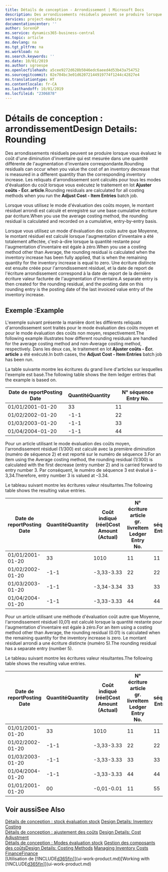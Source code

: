 ```yaml
---
title: Détails de conception - Arrondissement | Microsoft Docs
description: Des arrondissements résiduels peuvent se produire lorsque vous évaluez le coût d'une diminution d'inventaire qui est mesurée dans une quantité différente de l'augmentation d'inventaire correspondante. Les reliquats d'arrondissement sont calculés pour tous les modes d'évaluation du coût lorsque vous exécutez le traitement en lot **Ajuster coûts - Écr. article**.
services: project-madeira
documentationcenter: ''
author: SorenGP
ms.service: dynamics365-business-central
ms.topic: article
ms.devlang: na
ms.tgt_pltfrm: na
ms.workload: na
ms.search.keywords: ''
ms.date: 10/01/2019
ms.author: sgroespe
ms.openlocfilehash: a5cee9272d628b5046edc6aeed4d53b43a754752
ms.sourcegitcommit: 02e704bc3e01d62072144919774f1244c42827e4
ms.translationtype: HT
ms.contentlocale: fr-CA
ms.lasthandoff: 10/01/2019
ms.locfileid: "2306878"
---
```

# <a name="design-details-rounding"></a><span data-ttu-id="ae97b-104">Détails de conception : arrondissement</span><span class="sxs-lookup"><span data-stu-id="ae97b-104">Design Details: Rounding</span></span>
<span data-ttu-id="ae97b-105">Des arrondissements résiduels peuvent se produire lorsque vous évaluez le coût d'une diminution d'inventaire qui est mesurée dans une quantité différente de l'augmentation d'inventaire correspondante.</span><span class="sxs-lookup"><span data-stu-id="ae97b-105">Rounding residuals can occur when you value the cost of an inventory decrease that is measured in a different quantity than the corresponding inventory increase.</span></span> <span data-ttu-id="ae97b-106">Les reliquats d'arrondissement sont calculés pour tous les modes d'évaluation du coût lorsque vous exécutez le traitement en lot **Ajuster coûts - Écr. article**.</span><span class="sxs-lookup"><span data-stu-id="ae97b-106">Rounding residuals are calculated for all costing methods when you run the **Adjust Cost - Item Entries** batch job.</span></span>  

 <span data-ttu-id="ae97b-107">Lorsque vous utilisez le mode d'évaluation des coûts moyen, le montant résiduel arrondi est calculé et enregistré sur une base cumulative écriture par écriture.</span><span class="sxs-lookup"><span data-stu-id="ae97b-107">When you use the average costing method, the rounding residual is calculated and recorded on a cumulative, entry-by-entry basis.</span></span>  

 <span data-ttu-id="ae97b-108">Lorsque vous utilisez un mode d'évaluation des coûts autre que Moyenne, le montant résiduel est calculé lorsque l'augmentation d'inventaire a été totalement affectée, c'est-à-dire lorsque la quantité restante pour l'augmentation d'inventaire est égale à zéro.</span><span class="sxs-lookup"><span data-stu-id="ae97b-108">When you use a costing method other than Average, the rounding residual is calculated when the inventory increase has been fully applied, that is when the remaining quantity for the inventory increase is equal to zero.</span></span> <span data-ttu-id="ae97b-109">Une écriture distincte est ensuite créée pour l'arrondissement résiduel, et la date de report de l'écriture arrondissement correspond à la date de report de la dernière écriture valeur facturée de l'augmentation d'inventaire.</span><span class="sxs-lookup"><span data-stu-id="ae97b-109">A separate entry is then created for the rounding residual, and the posting date on this rounding entry is the posting date of the last invoiced value entry of the inventory increase.</span></span>  

## <a name="example"></a><span data-ttu-id="ae97b-110">Exemple :</span><span class="sxs-lookup"><span data-stu-id="ae97b-110">Example</span></span>  
 <span data-ttu-id="ae97b-111">L'exemple suivant présente la manière dont les différents reliquats d'arrondissement sont traités pour le mode évaluation des coûts moyen et pour le mode évaluation des coûts non moyen, respectivement.</span><span class="sxs-lookup"><span data-stu-id="ae97b-111">The following example illustrates how different rounding residuals are handled for the average costing method and non-Average costing method, respectively.</span></span> <span data-ttu-id="ae97b-112">Dans les deux cas, le traitement en lot **Ajuster coûts - Écr. article** a été exécuté.</span><span class="sxs-lookup"><span data-stu-id="ae97b-112">In both cases, the **Adjust Cost - Item Entries** batch job has been run.</span></span>  

 <span data-ttu-id="ae97b-113">La table suivante montre les écritures du grand livre d'articles sur lesquelles l'exemple est basé.</span><span class="sxs-lookup"><span data-stu-id="ae97b-113">The following table shows the item ledger entries that the example is based on.</span></span>  

|<span data-ttu-id="ae97b-114">Date de report</span><span class="sxs-lookup"><span data-stu-id="ae97b-114">Posting Date</span></span>|<span data-ttu-id="ae97b-115">Quantité</span><span class="sxs-lookup"><span data-stu-id="ae97b-115">Quantity</span></span>|<span data-ttu-id="ae97b-116">N° séquence </span><span class="sxs-lookup"><span data-stu-id="ae97b-116">Entry No.</span></span>|  
|------------------|--------------|---------------|  
|<span data-ttu-id="ae97b-117">01/01/20</span><span class="sxs-lookup"><span data-stu-id="ae97b-117">01-01-20</span></span>|<span data-ttu-id="ae97b-118">3</span><span class="sxs-lookup"><span data-stu-id="ae97b-118">3</span></span>|<span data-ttu-id="ae97b-119">1</span><span class="sxs-lookup"><span data-stu-id="ae97b-119">1</span></span>|  
|<span data-ttu-id="ae97b-120">01/02/20</span><span class="sxs-lookup"><span data-stu-id="ae97b-120">02-01-20</span></span>|<span data-ttu-id="ae97b-121">-1</span><span class="sxs-lookup"><span data-stu-id="ae97b-121">-1</span></span>|<span data-ttu-id="ae97b-122">2</span><span class="sxs-lookup"><span data-stu-id="ae97b-122">2</span></span>|  
|<span data-ttu-id="ae97b-123">01/03/20</span><span class="sxs-lookup"><span data-stu-id="ae97b-123">03-01-20</span></span>|<span data-ttu-id="ae97b-124">-1</span><span class="sxs-lookup"><span data-stu-id="ae97b-124">-1</span></span>|<span data-ttu-id="ae97b-125">3</span><span class="sxs-lookup"><span data-stu-id="ae97b-125">3</span></span>|  
|<span data-ttu-id="ae97b-126">01/04/20</span><span class="sxs-lookup"><span data-stu-id="ae97b-126">04-01-20</span></span>|<span data-ttu-id="ae97b-127">-1</span><span class="sxs-lookup"><span data-stu-id="ae97b-127">-1</span></span>|<span data-ttu-id="ae97b-128">4</span><span class="sxs-lookup"><span data-stu-id="ae97b-128">4</span></span>|  

 <span data-ttu-id="ae97b-129">Pour un article utilisant le mode évaluation des coûts moyen, l'arrondissement résiduel (1/300) est calculé avec la première diminution (numéro de séquence 2) et est reporté sur le numéro de séquence 3.</span><span class="sxs-lookup"><span data-stu-id="ae97b-129">For an item using the Average costing method, the rounding residual (1/300) is calculated with the first decrease (entry number 2) and is carried forward to entry number 3.</span></span> <span data-ttu-id="ae97b-130">Par conséquent, le numéro de séquence 3 est évalué à –3,34.</span><span class="sxs-lookup"><span data-stu-id="ae97b-130">Therefore, entry number 3 is valued at –3.34.</span></span>  

 <span data-ttu-id="ae97b-131">Le tableau suivant montre les écritures valeur résultantes.</span><span class="sxs-lookup"><span data-stu-id="ae97b-131">The following table shows the resulting value entries.</span></span>  

|<span data-ttu-id="ae97b-132">Date de report</span><span class="sxs-lookup"><span data-stu-id="ae97b-132">Posting Date</span></span>|<span data-ttu-id="ae97b-133">Quantité</span><span class="sxs-lookup"><span data-stu-id="ae97b-133">Quantity</span></span>|<span data-ttu-id="ae97b-134">Coût indiqué (réel)</span><span class="sxs-lookup"><span data-stu-id="ae97b-134">Cost Amount (Actual)</span></span>|<span data-ttu-id="ae97b-135">N° écriture article gr. livre</span><span class="sxs-lookup"><span data-stu-id="ae97b-135">Item Ledger Entry No.</span></span>|<span data-ttu-id="ae97b-136">N° séquence </span><span class="sxs-lookup"><span data-stu-id="ae97b-136">Entry No.</span></span>|  
|------------------|--------------|----------------------------|---------------------------|---------------|  
|<span data-ttu-id="ae97b-137">01/01/20</span><span class="sxs-lookup"><span data-stu-id="ae97b-137">01-01-20</span></span>|<span data-ttu-id="ae97b-138">3</span><span class="sxs-lookup"><span data-stu-id="ae97b-138">3</span></span>|<span data-ttu-id="ae97b-139">10</span><span class="sxs-lookup"><span data-stu-id="ae97b-139">10</span></span>|<span data-ttu-id="ae97b-140">1</span><span class="sxs-lookup"><span data-stu-id="ae97b-140">1</span></span>|<span data-ttu-id="ae97b-141">1</span><span class="sxs-lookup"><span data-stu-id="ae97b-141">1</span></span>|  
|<span data-ttu-id="ae97b-142">01/02/20</span><span class="sxs-lookup"><span data-stu-id="ae97b-142">02-01-20</span></span>|<span data-ttu-id="ae97b-143">-1</span><span class="sxs-lookup"><span data-stu-id="ae97b-143">-1</span></span>|<span data-ttu-id="ae97b-144">-3,33</span><span class="sxs-lookup"><span data-stu-id="ae97b-144">-3.33</span></span>|<span data-ttu-id="ae97b-145">2</span><span class="sxs-lookup"><span data-stu-id="ae97b-145">2</span></span>|<span data-ttu-id="ae97b-146">2</span><span class="sxs-lookup"><span data-stu-id="ae97b-146">2</span></span>|  
|<span data-ttu-id="ae97b-147">01/03/20</span><span class="sxs-lookup"><span data-stu-id="ae97b-147">03-01-20</span></span>|<span data-ttu-id="ae97b-148">-1</span><span class="sxs-lookup"><span data-stu-id="ae97b-148">-1</span></span>|<span data-ttu-id="ae97b-149">-3,34</span><span class="sxs-lookup"><span data-stu-id="ae97b-149">-3.34</span></span>|<span data-ttu-id="ae97b-150">3</span><span class="sxs-lookup"><span data-stu-id="ae97b-150">3</span></span>|<span data-ttu-id="ae97b-151">3</span><span class="sxs-lookup"><span data-stu-id="ae97b-151">3</span></span>|  
|<span data-ttu-id="ae97b-152">01/04/20</span><span class="sxs-lookup"><span data-stu-id="ae97b-152">04-01-20</span></span>|<span data-ttu-id="ae97b-153">-1</span><span class="sxs-lookup"><span data-stu-id="ae97b-153">-1</span></span>|<span data-ttu-id="ae97b-154">-3,33</span><span class="sxs-lookup"><span data-stu-id="ae97b-154">-3.33</span></span>|<span data-ttu-id="ae97b-155">4</span><span class="sxs-lookup"><span data-stu-id="ae97b-155">4</span></span>|<span data-ttu-id="ae97b-156">4</span><span class="sxs-lookup"><span data-stu-id="ae97b-156">4</span></span>|  

 <span data-ttu-id="ae97b-157">Pour un article utilisant une méthode d'évaluation coût autre que Moyenne, l'arrondissement résiduel (0,01) est calculé lorsque la quantité restante pour l'augmentation d'inventaire est égale à zéro.</span><span class="sxs-lookup"><span data-stu-id="ae97b-157">For an item using a costing method other than Average, the rounding residual (0.01) is calculated when the remaining quantity for the inventory increase is zero.</span></span> <span data-ttu-id="ae97b-158">Le montant résiduel arrondi a une écriture distincte (numéro 5).</span><span class="sxs-lookup"><span data-stu-id="ae97b-158">The rounding residual has a separate entry (number 5).</span></span>  

 <span data-ttu-id="ae97b-159">Le tableau suivant montre les écritures valeur résultantes.</span><span class="sxs-lookup"><span data-stu-id="ae97b-159">The following table shows the resulting value entries.</span></span>  

|<span data-ttu-id="ae97b-160">Date de report</span><span class="sxs-lookup"><span data-stu-id="ae97b-160">Posting Date</span></span>|<span data-ttu-id="ae97b-161">Quantité</span><span class="sxs-lookup"><span data-stu-id="ae97b-161">Quantity</span></span>|<span data-ttu-id="ae97b-162">Coût indiqué (réel)</span><span class="sxs-lookup"><span data-stu-id="ae97b-162">Cost Amount (Actual)</span></span>|<span data-ttu-id="ae97b-163">N° écriture article gr. livre</span><span class="sxs-lookup"><span data-stu-id="ae97b-163">Item Ledger Entry No.</span></span>|<span data-ttu-id="ae97b-164">N° séquence </span><span class="sxs-lookup"><span data-stu-id="ae97b-164">Entry No.</span></span>|  
|------------------|--------------|----------------------------|---------------------------|---------------|  
|<span data-ttu-id="ae97b-165">01/01/20</span><span class="sxs-lookup"><span data-stu-id="ae97b-165">01-01-20</span></span>|<span data-ttu-id="ae97b-166">3</span><span class="sxs-lookup"><span data-stu-id="ae97b-166">3</span></span>|<span data-ttu-id="ae97b-167">10</span><span class="sxs-lookup"><span data-stu-id="ae97b-167">10</span></span>|<span data-ttu-id="ae97b-168">1</span><span class="sxs-lookup"><span data-stu-id="ae97b-168">1</span></span>|<span data-ttu-id="ae97b-169">1</span><span class="sxs-lookup"><span data-stu-id="ae97b-169">1</span></span>|  
|<span data-ttu-id="ae97b-170">01/02/20</span><span class="sxs-lookup"><span data-stu-id="ae97b-170">02-01-20</span></span>|<span data-ttu-id="ae97b-171">-1</span><span class="sxs-lookup"><span data-stu-id="ae97b-171">-1</span></span>|<span data-ttu-id="ae97b-172">-3,33</span><span class="sxs-lookup"><span data-stu-id="ae97b-172">-3.33</span></span>|<span data-ttu-id="ae97b-173">2</span><span class="sxs-lookup"><span data-stu-id="ae97b-173">2</span></span>|<span data-ttu-id="ae97b-174">2</span><span class="sxs-lookup"><span data-stu-id="ae97b-174">2</span></span>|  
|<span data-ttu-id="ae97b-175">01/03/20</span><span class="sxs-lookup"><span data-stu-id="ae97b-175">03-01-20</span></span>|<span data-ttu-id="ae97b-176">-1</span><span class="sxs-lookup"><span data-stu-id="ae97b-176">-1</span></span>|<span data-ttu-id="ae97b-177">-3,33</span><span class="sxs-lookup"><span data-stu-id="ae97b-177">-3.33</span></span>|<span data-ttu-id="ae97b-178">3</span><span class="sxs-lookup"><span data-stu-id="ae97b-178">3</span></span>|<span data-ttu-id="ae97b-179">3</span><span class="sxs-lookup"><span data-stu-id="ae97b-179">3</span></span>|  
|<span data-ttu-id="ae97b-180">01/04/20</span><span class="sxs-lookup"><span data-stu-id="ae97b-180">04-01-20</span></span>|<span data-ttu-id="ae97b-181">-1</span><span class="sxs-lookup"><span data-stu-id="ae97b-181">-1</span></span>|<span data-ttu-id="ae97b-182">-3,33</span><span class="sxs-lookup"><span data-stu-id="ae97b-182">-3.33</span></span>|<span data-ttu-id="ae97b-183">4</span><span class="sxs-lookup"><span data-stu-id="ae97b-183">4</span></span>|<span data-ttu-id="ae97b-184">4</span><span class="sxs-lookup"><span data-stu-id="ae97b-184">4</span></span>|  
|<span data-ttu-id="ae97b-185">01/01/20</span><span class="sxs-lookup"><span data-stu-id="ae97b-185">01-01-20</span></span>|<span data-ttu-id="ae97b-186">0</span><span class="sxs-lookup"><span data-stu-id="ae97b-186">0</span></span>|<span data-ttu-id="ae97b-187">-0,01</span><span class="sxs-lookup"><span data-stu-id="ae97b-187">-0.01</span></span>|<span data-ttu-id="ae97b-188">1</span><span class="sxs-lookup"><span data-stu-id="ae97b-188">1</span></span>|<span data-ttu-id="ae97b-189">5</span><span class="sxs-lookup"><span data-stu-id="ae97b-189">5</span></span>|  

## <a name="see-also"></a><span data-ttu-id="ae97b-190">Voir aussi</span><span class="sxs-lookup"><span data-stu-id="ae97b-190">See Also</span></span>  
 <span data-ttu-id="ae97b-191">[Détails de conception : stock évaluation stock](design-details-inventory-costing.md) </span><span class="sxs-lookup"><span data-stu-id="ae97b-191">[Design Details: Inventory Costing](design-details-inventory-costing.md) </span></span>  
 <span data-ttu-id="ae97b-192">[Détails de conception : ajustement des coûts](design-details-cost-adjustment.md) </span><span class="sxs-lookup"><span data-stu-id="ae97b-192">[Design Details: Cost Adjustment](design-details-cost-adjustment.md) </span></span>  
 <span data-ttu-id="ae97b-193">[Détails de conception : Modes évaluation stock](design-details-costing-methods.md) [Gestion des composants des coûts](finance-manage-inventory-costs.md)</span><span class="sxs-lookup"><span data-stu-id="ae97b-193">[Design Details: Costing Methods](design-details-costing-methods.md) [Managing Inventory Costs](finance-manage-inventory-costs.md)</span></span>  
 [<span data-ttu-id="ae97b-194">Finance</span><span class="sxs-lookup"><span data-stu-id="ae97b-194">Finance</span></span>](finance.md)  
 <span data-ttu-id="ae97b-195">[Utilisation de [!INCLUDE[d365fin](includes/d365fin_md.md)]](ui-work-product.md)</span><span class="sxs-lookup"><span data-stu-id="ae97b-195">[Working with [!INCLUDE[d365fin](includes/d365fin_md.md)]](ui-work-product.md)</span></span>
